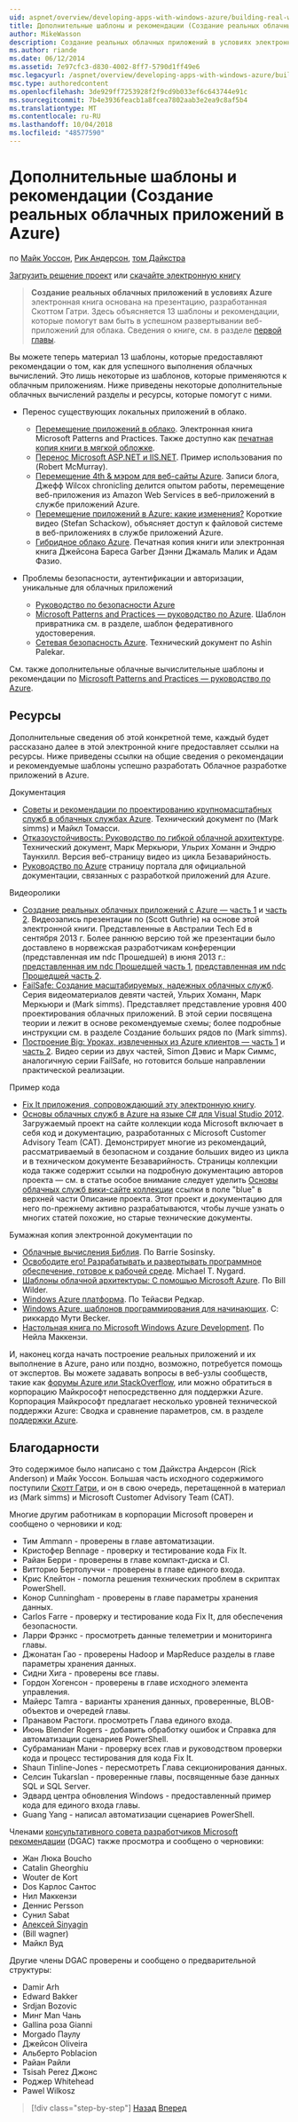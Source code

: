 ```yaml
---
uid: aspnet/overview/developing-apps-with-windows-azure/building-real-world-cloud-apps-with-windows-azure/more-patterns-and-guidance
title: Дополнительные шаблоны и рекомендации (Создание реальных облачных приложений в Azure) | Документация Майкрософт
author: MikeWasson
description: Создание реальных облачных приложений в условиях электронная книга основана на презентацию, разработанная Скоттом Гатри. Здесь объясняется, 13 шаблонов и практических рекомендаций, которые он может...
ms.author: riande
ms.date: 06/12/2014
ms.assetid: 7e97cfc3-d830-4002-8ff7-5790d1ff49e6
msc.legacyurl: /aspnet/overview/developing-apps-with-windows-azure/building-real-world-cloud-apps-with-windows-azure/more-patterns-and-guidance
msc.type: authoredcontent
ms.openlocfilehash: 3de929ff7253928f2f9cd9b033ef6c643744e91c
ms.sourcegitcommit: 7b4e3936feacb1a8fcea7802aab3e2ea9c8af5b4
ms.translationtype: MT
ms.contentlocale: ru-RU
ms.lasthandoff: 10/04/2018
ms.locfileid: "48577590"
---
```

<a name="more-patterns-and-guidance-building-real-world-cloud-apps-with-azure"></a>Дополнительные шаблоны и рекомендации (Создание реальных облачных приложений в Azure)
====================
по [Майк Уоссон](https://github.com/MikeWasson), [Рик Андерсон]((https://twitter.com/RickAndMSFT)), [том Дайкстра](https://github.com/tdykstra)

[Загрузить решение проект](http://code.msdn.microsoft.com/Fix-It-app-for-Building-cdd80df4) или [скачайте электронную книгу](http://blogs.msdn.com/b/microsoft_press/archive/2014/07/23/free-ebook-building-cloud-apps-with-microsoft-azure.aspx)

> **Создание реальных облачных приложений в условиях Azure** электронная книга основана на презентацию, разработанная Скоттом Гатри. Здесь объясняется 13 шаблоны и рекомендации, которые помогут вам быть в успешном развертывании веб-приложений для облака. Сведения о книге, см. в разделе [первой главы](introduction.md).


Вы можете теперь материал 13 шаблоны, которые предоставляют рекомендации о том, как для успешного выполнения облачных вычислений. Это лишь некоторые из шаблонов, которые применяются к облачным приложениям. Ниже приведены некоторые дополнительные облачных вычислений разделы и ресурсы, которые помогут с ними.

- Перенос существующих локальных приложений в облако. 

    - [Перемещение приложений в облако](https://msdn.microsoft.com/library/ff728592.aspx). Электронная книга Microsoft Patterns and Practices. Также доступно как [печатная копия книги в мягкой обложке](https://www.amazon.com/dp/1621140202).
    - [Перенос Microsoft ASP.NET и IIS.NET](https://go.microsoft.com/fwlink/?LinkId=400656). Пример использования по (Robert McMurray).
    - [Перемещение 4th &amp; мэром для веб-сайты Azure](http://www.jeff.wilcox.name/2013/04/4thandmayor-azure-websites/). Записи блога, Джефф Wilcox chronicling делится опытом работы, перемещение веб-приложения из Amazon Web Services в веб-приложений в службе приложений Azure.
    - [Перемещение приложений в Azure: какие изменения?](https://azure.microsoft.com/documentation/videos/web-sites-internals-and-the-file-system/) Короткие видео (Stefan Schackow), объясняет доступ к файловой системе в веб-приложениях в службе приложений Azure.
    - [Гибридное облако Azure](https://www.amazon.com/dp/B00EOP4UQW). Печатная копия книги или электронная книга Джейсона Бареса Garber Дэнни Джамаль Малик и Адам Фазио.
- Проблемы безопасности, аутентификации и авторизации, уникальные для облачных приложений

    - [Руководство по безопасности Azure](https://azure.microsoft.com/blog/2014/02/10/best-practices-windows-azure-websites-waws/)
    - [Microsoft Patterns and Practices — руководство по Azure](https://msdn.microsoft.com/library/dn568099.aspx). Шаблон привратника см. в разделе, шаблон федеративного удостоверения.
    - [Сетевая безопасность Azure](https://download.microsoft.com/download/4/3/9/43902EC9-410E-4875-8800-0788BE146A3D/Windows%20Azure%20Network%20Security%20Whitepaper%20-%20FINAL.docx). Технический документ по Ashin Palekar.

См. также дополнительные облачные вычислительные шаблоны и рекомендации по [Microsoft Patterns and Practices — руководство по Azure](https://msdn.microsoft.com/library/dn568099.aspx).

<a id="resources"></a>
## <a name="resources"></a>Ресурсы

Дополнительные сведения об этой конкретной теме, каждый будет рассказано далее в этой электронной книге предоставляет ссылки на ресурсы. Ниже приведены ссылки на общие сведения о рекомендации и рекомендуемые шаблоны успешно разработать Облачное разработке приложений в Azure.

Документация

- [Советы и рекомендации по проектированию крупномасштабных служб в облачных службах Azure](https://msdn.microsoft.com/library/windowsazure/jj717232.aspx). Технический документ по (Mark simms) и Майкл Томасси.
- [Отказоустойчивость: Руководство по гибкой облачной архитектуре](https://msdn.microsoft.com/library/windowsazure/jj853352.aspx). Технический документ, Марк Меркьюри, Ульрих Хоманн и Эндрю Таунхилл. Версия веб-страницу видео из цикла Безаварийность.
- [Руководство по Azure](https://azure.microsoft.com/develop/net/guidance/) страницу портала для официальной документации, связанных с разработкой приложений для Azure.

Видеоролики

- [Создание реальных облачных приложений с Azure — часть 1](https://channel9.msdn.com/Events/TechEd/Australia/2013/AZR324) и [часть 2](https://channel9.msdn.com/Events/TechEd/Australia/2013/AZR325). Видеозапись презентации по (Scott Guthrie) на основе этой электронной книги. Представленные в Австралии Tech Ed в сентября 2013 г. Более раннюю версию той же презентации было доставлено в норвежская разработчикам конференции (представленная им ndc Прошедшей) в июня 2013 г.: [представленная им ndc Прошедшей часть 1](http://vimeo.com/68215538), [представленная им ndc Прошедшей часть 2](http://vimeo.com/68215602).
- [FailSafe: Создание масштабируемых, надежных облачных служб](https://channel9.msdn.com/Series/FailSafe). Серия видеоматериалов девяти частей, Ульрих Хоманн, Марк Меркьюри и (Mark simms). Представляет представление уровня 400 проектирования облачных приложений. В этой серии посвящена теории и лежит в основе рекомендуемые схемы; более подробные инструкции см. в разделе Создание больших рядов по (Mark simms).
- [Построение Big: Уроках, извлеченных из Azure клиентов — часть 1](https://channel9.msdn.com/Events/Build/2012/3-029) и [часть 2](https://channel9.msdn.com/Events/Build/2012/3-030). Видео серии из двух частей, Simon Дэвис и Марк Симмс, аналогичную серии FailSafe, но готовится больше направлении практической реализации.

Пример кода

- [Fix It приложения, сопровождающий эту электронную книгу](https://code.msdn.microsoft.com/Fix-It-app-for-Building-cdd80df4?cdn_id=2013-12-03-002).
- [Основы облачных служб в Azure на языке C# для Visual Studio 2012](http://aka.ms/csf). Загружаемый проект на сайте коллекции кода Microsoft включает в себя код и документацию, разработанных с Microsoft Customer Advisory Team (CAT). Демонстрирует многие из рекомендаций, рассматриваемый в безопасном и создание больших видео из цикла и в техническом документе Безаварийность. Страницы коллекции кода также содержит ссылки на подробную документацию авторов проекта — см. в статье особое внимание следует уделить [Основы облачных служб вики-сайте коллекции](https://social.technet.microsoft.com/wiki/contents/articles/17987.cloud-service-fundamentals.aspx) ссылки в поле "blue" в верхней части Описание проекта. Этот проект и документацию для него по-прежнему активно разрабатываются, чтобы лучше узнать о многих статей похожие, но старые технические документы.

Бумажная копия электронной документации по

- [Облачные вычисления Библия](https://www.amazon.com/dp/0470903562). По Barrie Sosinsky.
- [Освободите его! Разрабатывать и развертывать программное обеспечение, готовое к рабочей среде](https://www.amazon.com/Release-It-Production-Ready-Pragmatic-Programmers/dp/0978739213). Michael T. Nygard.
- [Шаблоны облачной архитектуры: С помощью Microsoft Azure](http://shop.oreilly.com/product/0636920023777.do). По Bill Wilder.
- [Windows Azure платформа](https://www.amazon.com/dp/1430235632). По Тейасви Редкар.
- [Windows Azure, шаблонов программирования для начинающих](https://www.amazon.com/dp/1849685606). С: риккардо Мути Becker.
- [Настольная книга по Microsoft Windows Azure Development](https://www.amazon.com/dp/1849682224). По Нейла Маккензи.

И, наконец когда начать построение реальных приложений и их выполнение в Azure, рано или поздно, возможно, потребуется помощь от экспертов. Вы можете задавать вопросы в веб-узлы сообществ, такие как [форумы Azure или StackOverflow](https://azure.microsoft.com/support/forums/), или можно обратиться в корпорацию Майкрософт непосредственно для поддержки Azure. Корпорация Майкрософт предлагает несколько уровней технической поддержки Azure: Сводка и сравнение параметров, см. в разделе [поддержки Azure](https://azure.microsoft.com/support/plans/).

<a id="acknowledgments"></a>
## <a name="acknowledgments"></a>Благодарности

Это содержимое было написано с том Дайкстра Андерсон (Rick Anderson) и Майк Уоссон. Большая часть исходного содержимого поступили [Скотт Гатри](https://weblogs.asp.net/scottgu/), и он в свою очередь, перетащенной в материал из (Mark simms) и Microsoft Customer Advisory Team (CAT).

Многие другим работникам в корпорации Microsoft проверен и сообщено о черновики и код:

- Тим Ammann - проверены в главе автоматизации.
- Кристофер Bennage - проверку и тестирование кода Fix It.
- Райан Берри - проверены в главе компакт-диска и CI.
- Витторио Бертолуччи - проверены в главе единого входа.
- Крис Клейтон - помогла решения технических проблем в скриптах PowerShell.
- Конор Cunningham - проверены в главе параметры хранения данных.
- Carlos Farre - проверку и тестирование кода Fix It, для обеспечения безопасности.
- Ларри Фрэнкс - просмотреть данные телеметрии и мониторинга главы.
- Джонатан Гао - проверены Hadoop и MapReduce разделы в главе параметры хранения данных.
- Сидни Хига - проверены все главы.
- Гордон Хогенсон - проверены в главе исходного элемента управления.
- Майерс Tamra - варианты хранения данных, проверенные, BLOB-объектов и очередей главы.
- Пранавом Растоги. просмотреть Глава единого входа.
- Июнь Blender Rogers - добавить обработку ошибок и Справка для автоматизации сценариев PowerShell.
- Субраманиан Мани - проверку всех глав и руководством проверки кода и процесс тестирования для кода Fix It.
- Shaun Tinline-Jones - пересмотреть Глава секционирования данных.
- Селсин Tukarslan - проверенные главы, посвященные базе данных SQL и SQL Server.
- Эдвард центра обновления Windows - предоставленный пример кода для единого входа главы.
- Guang Yang - написал автоматизации сценариев PowerShell.

Членами [консультативного совета разработчиков Microsoft рекомендации](http://aka.ms/DGAC) (DGAC) также просмотра и сообщено о черновики:

- Жан Люка Boucho
- Catalin Gheorghiu
- Wouter de Kort
- Dos Карлос Сантос
- Нил Маккензи
- Деннис Persson
- Сунил Sabat
- [Алексей Sinyagin](http://www.linkedin.com/in/sinyagin)
- (Bill wagner)
- Майкл Вуд

Другие члены DGAC проверены и сообщено о предварительной структуры:

- Damir Arh
- Edward Bakker
- Srdjan Bozovic
- Минг Man Чань
- Gallina роза Gianni
- Morgado Паулу
- Джейсон Oliveira
- Альберто Poblacion
- Райан Райли
- Tsisah Perez Джонс
- Роджер Whitehead
- Pawel Wilkosz

> [!div class="step-by-step"]
> [Назад](queue-centric-work-pattern.md)
> [Вперед](the-fix-it-sample-application.md)
